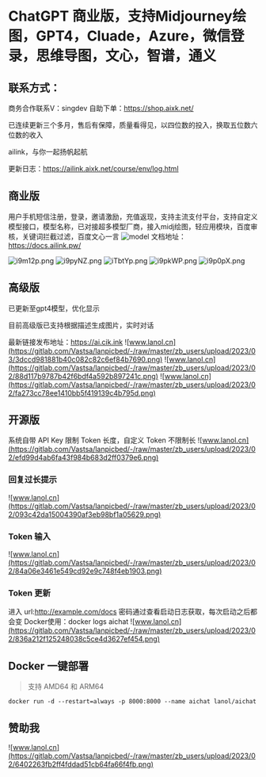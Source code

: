 # ChatGPT 商业版，支持Midjourney绘图，GPT4，Cluade，Azure，微信登录，思维导图，文心，智谱，通义


## 联系方式：
商务合作联系V：singdev
自助下单：https://shop.aixk.net/

已连续更新三个多月，售后有保障，质量看得见，以四位数的投入，换取五位数六位数的收入

ailink，与你一起扬帆起航

更新日志：https://ailink.aixk.net/course/env/log.html

## 商业版
用户手机短信注册，登录，邀请激励，充值返现，支持主流支付平台，支持自定义模型接口，模型名称，已对接超多模型厂商，接入midj绘图，轻应用模块，百度审核，关键词拦截过滤，百度文心一言
![model](https://m.kaka.casa/jHln9g.png)
文档地址：https://docs.ailink.pw/

![i9m12p.png](https://i.328888.xyz/2023/04/27/i9m12p.png)
![i9pyNZ.png](https://i.328888.xyz/2023/04/27/i9pyNZ.png)
![iTbtYp.png](https://i.328888.xyz/2023/05/05/iTbtYp.png)
![i9pkWP.png](https://i.328888.xyz/2023/04/27/i9pkWP.png)
![i9p0pX.png](https://i.328888.xyz/2023/04/27/i9p0pX.png)

## 高级版
已更新至gpt4模型，优化显示

目前高级版已支持根据描述生成图片，实时对话

最新链接发布地址：https://ai.cik.ink
![www.lanol.cn](https://gitlab.com/Vastsa/lanpicbed/-/raw/master/zb_users/upload/2023/03/3dccd981881b40c082c82c6ef84b7690.png)
![www.lanol.cn](https://gitlab.com/Vastsa/lanpicbed/-/raw/master/zb_users/upload/2023/02/88d117b9787b42f6bdf4a592b897241c.png)
![www.lanol.cn](https://gitlab.com/Vastsa/lanpicbed/-/raw/master/zb_users/upload/2023/02/fa273cc78ee1410bb5f419139c4b795d.png)

## 开源版

系统自带 API Key 限制 Token 长度，自定义 Token 不限制长
![www.lanol.cn](https://gitlab.com/Vastsa/lanpicbed/-/raw/master/zb_users/upload/2023/02/efd99d4ab6fa43f984b683d2ff0379e6.png)

### 回复过长提示
![www.lanol.cn](https://gitlab.com/Vastsa/lanpicbed/-/raw/master/zb_users/upload/2023/02/093c42da15004390af3eb98bf1a05629.png)

### Token 输入
![www.lanol.cn](https://gitlab.com/Vastsa/lanpicbed/-/raw/master/zb_users/upload/2023/02/84a06e3461e549cd92e9c748f4eb1903.png)

### Token 更新

进入 url:http://example.com/docs
密码通过查看启动日志获取，每次启动之后都会变
Docker使用：docker logs aichat
![www.lanol.cn](https://gitlab.com/Vastsa/lanpicbed/-/raw/master/zb_users/upload/2023/02/836a212f125248038c5ce4d3627ef454.png)

## Docker 一键部署

> 支持 AMD64 和 ARM64

```shell
docker run -d --restart=always -p 8000:8000 --name aichat lanol/aichat
```

## 赞助我

![www.lanol.cn](https://gitlab.com/Vastsa/lanpicbed/-/raw/master/zb_users/upload/2023/02/6402263fb2ff4fddad51cb64fa66f4fb.png)
